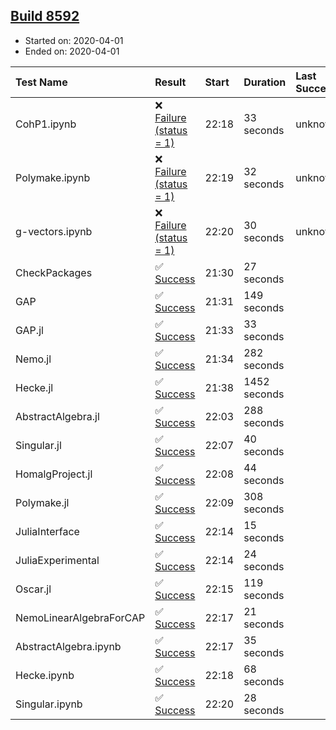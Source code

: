## [Build 8592](https://oscarci.mathematik.uni-kl.de/job/oscar/8592/)

* Started on: 2020-04-01
* Ended on: 2020-04-01

| Test Name    | Result | Start | Duration | Last Success | First Failure |
|:-------------|:-------|:------|:---------|:-------------|:--------------|
| CohP1.ipynb | ❌ [Failure (status = 1)](https://oscarci.mathematik.uni-kl.de/job/oscar/8592/artifact/logs/build-8592/CohP1.ipynb.log) | 22:18 | 33 seconds | unknown | unknown |
| Polymake.ipynb | ❌ [Failure (status = 1)](https://oscarci.mathematik.uni-kl.de/job/oscar/8592/artifact/logs/build-8592/Polymake.ipynb.log) | 22:19 | 32 seconds | unknown | unknown |
| g-vectors.ipynb | ❌ [Failure (status = 1)](https://oscarci.mathematik.uni-kl.de/job/oscar/8592/artifact/logs/build-8592/g-vectors.ipynb.log) | 22:20 | 30 seconds | unknown | unknown |
| CheckPackages | ✅ [Success](https://oscarci.mathematik.uni-kl.de/job/oscar/8592/artifact/logs/build-8592/CheckPackages.log) | 21:30 | 27 seconds |  |  |
| GAP | ✅ [Success](https://oscarci.mathematik.uni-kl.de/job/oscar/8592/artifact/logs/build-8592/GAP.log) | 21:31 | 149 seconds |  |  |
| GAP.jl | ✅ [Success](https://oscarci.mathematik.uni-kl.de/job/oscar/8592/artifact/logs/build-8592/GAP.jl.log) | 21:33 | 33 seconds |  |  |
| Nemo.jl | ✅ [Success](https://oscarci.mathematik.uni-kl.de/job/oscar/8592/artifact/logs/build-8592/Nemo.jl.log) | 21:34 | 282 seconds |  |  |
| Hecke.jl | ✅ [Success](https://oscarci.mathematik.uni-kl.de/job/oscar/8592/artifact/logs/build-8592/Hecke.jl.log) | 21:38 | 1452 seconds |  |  |
| AbstractAlgebra.jl | ✅ [Success](https://oscarci.mathematik.uni-kl.de/job/oscar/8592/artifact/logs/build-8592/AbstractAlgebra.jl.log) | 22:03 | 288 seconds |  |  |
| Singular.jl | ✅ [Success](https://oscarci.mathematik.uni-kl.de/job/oscar/8592/artifact/logs/build-8592/Singular.jl.log) | 22:07 | 40 seconds |  |  |
| HomalgProject.jl | ✅ [Success](https://oscarci.mathematik.uni-kl.de/job/oscar/8592/artifact/logs/build-8592/HomalgProject.jl.log) | 22:08 | 44 seconds |  |  |
| Polymake.jl | ✅ [Success](https://oscarci.mathematik.uni-kl.de/job/oscar/8592/artifact/logs/build-8592/Polymake.jl.log) | 22:09 | 308 seconds |  |  |
| JuliaInterface | ✅ [Success](https://oscarci.mathematik.uni-kl.de/job/oscar/8592/artifact/logs/build-8592/JuliaInterface.log) | 22:14 | 15 seconds |  |  |
| JuliaExperimental | ✅ [Success](https://oscarci.mathematik.uni-kl.de/job/oscar/8592/artifact/logs/build-8592/JuliaExperimental.log) | 22:14 | 24 seconds |  |  |
| Oscar.jl | ✅ [Success](https://oscarci.mathematik.uni-kl.de/job/oscar/8592/artifact/logs/build-8592/Oscar.jl.log) | 22:15 | 119 seconds |  |  |
| NemoLinearAlgebraForCAP | ✅ [Success](https://oscarci.mathematik.uni-kl.de/job/oscar/8592/artifact/logs/build-8592/NemoLinearAlgebraForCAP.log) | 22:17 | 21 seconds |  |  |
| AbstractAlgebra.ipynb | ✅ [Success](https://oscarci.mathematik.uni-kl.de/job/oscar/8592/artifact/logs/build-8592/AbstractAlgebra.ipynb.log) | 22:17 | 35 seconds |  |  |
| Hecke.ipynb | ✅ [Success](https://oscarci.mathematik.uni-kl.de/job/oscar/8592/artifact/logs/build-8592/Hecke.ipynb.log) | 22:18 | 68 seconds |  |  |
| Singular.ipynb | ✅ [Success](https://oscarci.mathematik.uni-kl.de/job/oscar/8592/artifact/logs/build-8592/Singular.ipynb.log) | 22:20 | 28 seconds |  |  |
